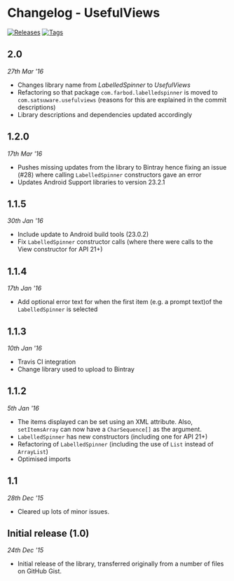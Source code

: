 # Changelog - UsefulViews

[![Releases](https://img.shields.io/badge/LabelledSpinner-releases-blue.svg)](https://github.com/FarbodSalamat-Zadeh/LabelledSpinner/releases)
[![Tags](https://img.shields.io/badge/LabelledSpinner-tags-FF69B4.svg)](https://github.com/FarbodSalamat-Zadeh/LabelledSpinner/tags)

## 2.0
_27th Mar '16_
- Changes library name from _LabelledSpinner_ to _UsefulViews_
- Refactoring so that package `com.farbod.labelledspinner` is moved to `com.satsuware.usefulviews` (reasons for this are explained in the commit descriptions)
- Library descriptions and dependencies updated accordingly

## 1.2.0
_17th Mar '16_
- Pushes missing updates from the library to Bintray hence fixing an issue (#28) where calling `LabelledSpinner` constructors gave an error
- Updates Android Support libraries to version 23.2.1

## 1.1.5
_30th Jan '16_
- Include update to Android build tools (23.0.2)
- Fix `LabelledSpinner` constructor calls (where there were calls to the View constructor for API 21+)

## 1.1.4
_17th Jan '16_
- Add optional error text for when the first item (e.g. a prompt text)of the `LabelledSpinner` is selected

## 1.1.3
_10th Jan '16_
- Travis CI integration
- Change library used to upload to Bintray

## 1.1.2
_5th Jan '16_
- The items displayed can be set using an XML attribute. Also, `setItemsArray` can now have a `CharSequence[]` as the argument.
- `LabelledSpinner` has new constructors (including one for API 21+)
- Refactoring of `LabelledSpinner` (including the use of `List` instead of `ArrayList`)
- Optimised imports

## 1.1
_28th Dec '15_
- Cleared up lots of minor issues.

## Initial release (1.0)
_24th Dec '15_
- Initial release of the library, transferred originally from a number of files on GitHub Gist.
